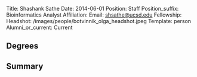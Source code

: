 Title: Shashank Sathe
Date: 2014-06-01
Position: Staff
Position_suffix: Bioinformatics Analyst
Affiliation:
Email: shsathe@ucsd.edu
Fellowship:
Headshot: /images/people/botvinnik_olga_headshot.jpeg
Template: person
Alumni_or_current: Current
<!-- Status: draft -->

## Degrees


## Summary
